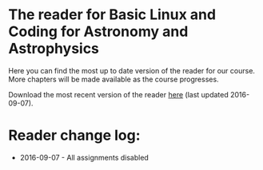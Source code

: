 # The reader for Basic Linux and Coding for Astronomy and Astrophysics
Here you can find the most up to date version of the reader for our course.
More chapters will be made available as the course progresses.

Download the most recent version of the reader [here](20160907-astroprog.pdf)
(last updated 2016-09-07).

# Reader change log:
* 2016-09-07 - All assignments disabled
